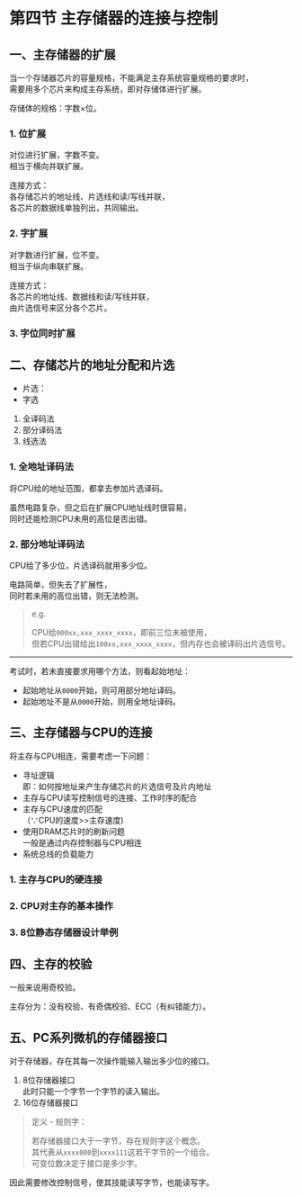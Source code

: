 # 第四节 主存储器的连接与控制

## 一、主存储器的扩展

当一个存储器芯片的容量规格，不能满足主存系统容量规格的要求时，  
需要用多个芯片来构成主存系统，即对存储体进行扩展。 

存储体的规格：字数×位。

### 1. 位扩展

对位进行扩展，字数不变。  
相当于横向并联扩展。

连接方式：  
各存储芯片的地址线、片选线和读/写线并联，  
各芯片的数据线单独列出，共同输出。

### 2. 字扩展

对字数进行扩展，位不变。  
相当于纵向串联扩展。

连接方式：  
各芯片的地址线、数据线和读/写线并联，  
由片选信号来区分各个芯片。

### 3. 字位同时扩展

## 二、存储芯片的地址分配和片选

* 片选：
* 字选

1. 全译码法
2. 部分译码法
3. 线选法

### 1. 全地址译码法

将CPU给的地址范围，都拿去参加片选译码。

虽然电路复杂，但之后在扩展CPU地址线时很容易，  
同时还能检测CPU未用的高位是否出错。

### 2. 部分地址译码法

CPU给了多少位，片选译码就用多少位。

电路简单，但失去了扩展性，  
同时若未用的高位出错，则无法检测。
> e.g.
>
> CPU给`000xx,xxx_xxxx_xxxx`，即前三位未被使用，  
> 但若CPU出错给出`100xx,xxx_xxxx_xxxx`，但内存也会被译码出片选信号。

---

考试时，若未直接要求用哪个方法，则看起始地址：

* 起始地址从`0000`开始，则可用部分地址译码。
* 起始地址不是从`0000`开始，则用全地址译码。

## 三、主存储器与CPU的连接

将主存与CPU相连，需要考虑一下问题：

* 寻址逻辑  
  即：如何按地址来产生存储芯片的片选信号及片内地址
* 主存与CPU读写控制信号的连接、工作时序的配合
* 主存与CPU速度的匹配​  
  （∵CPU的速度>>主存速度)
* 使用DRAM芯片时的刷新问题  
  一般是通过内存控制器与CPU相连
* 系统总线的负载能力

### 1. 主存与CPU的硬连接

### 2. CPU对主存的基本操作

### 3. 8位静态存储器设计举例

## 四、主存的校验

一般来说用奇校验。

主存分为：没有校验、有奇偶校验、ECC（有纠错能力）。

## 五、PC系列微机的存储器接口

对于存储器，存在其每一次操作能输入输出多少位的接口。

1. 8位存储器接口  
   此时只能一个字节一个字节的读入输出。
2. 16位存储器接口  

> 定义 - 规则字：
>
> 若存储器接口大于一字节，存在规则字这个概念。  
> 其代表从`xxxx000`到`xxxx111`这若干字节的一个组合。  
> 可变位数决定于接口是多少字。

因此需要修改控制信号，使其技能读写字节，也能读写字。
